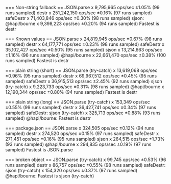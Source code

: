 === Non-string fallback ==
JSON.parse x 9,795,965 ops/sec ±1.05% (99 runs sampled)
destr x 251,242,150 ops/sec ±0.16% (97 runs sampled)
safeDestr x 71,403,846 ops/sec ±0.30% (98 runs sampled)
sjson:
@hapi/bourne x 9,398,223 ops/sec ±0.20% (94 runs sampled)
Fastest is destr

=== Known values ==
JSON.parse x 24,819,945 ops/sec ±0.67% (98 runs sampled)
destr x 64,177,771 ops/sec ±0.23% (98 runs sampled)
safeDestr x 35,102,427 ops/sec ±0.50% (95 runs sampled)
sjson x 13,214,663 ops/sec ±1.16% (96 runs sampled)
@hapi/bourne x 22,661,470 ops/sec ±0.38% (100 runs sampled)
Fastest is destr

=== plain string (short) ==
JSON.parse (try-catch) x 13,619,068 ops/sec ±0.96% (95 runs sampled)
destr x 69,967,512 ops/sec ±0.45% (95 runs sampled)
safeDestr x 36,915,513 ops/sec ±2.45% (92 runs sampled)
sjson (try-catch) x 9,223,733 ops/sec ±0.31% (98 runs sampled)
@hapi/bourne x 12,190,344 ops/sec ±0.80% (94 runs sampled)
Fastest is destr

=== plain string (long) ==
JSON.parse (try-catch) x 153,349 ops/sec ±0.55% (99 runs sampled)
destr x 36,427,741 ops/sec ±0.34% (97 runs sampled)
safeDestr:
sjson (try-catch) x 325,713 ops/sec ±0.88% (93 runs sampled)
@hapi/bourne:
Fastest is destr

=== package.json ==
JSON.parse x 324,505 ops/sec ±0.12% (94 runs sampled)
destr x 274,520 ops/sec ±0.15% (97 runs sampled)
safeDestr x 271,451 ops/sec ±0.16% (95 runs sampled)
sjson x 264,515 ops/sec ±1.73% (93 runs sampled)
@hapi/bourne x 294,835 ops/sec ±0.19% (97 runs sampled)
Fastest is JSON.parse

=== broken object ==
JSON.parse (try-catch) x 99,745 ops/sec ±0.53% (96 runs sampled)
destr x 86,757 ops/sec ±0.55% (98 runs sampled)
safeDestr:
sjson (try-catch) x 154,320 ops/sec ±0.37% (97 runs sampled)
@hapi/bourne:
Fastest is sjson (try-catch)
